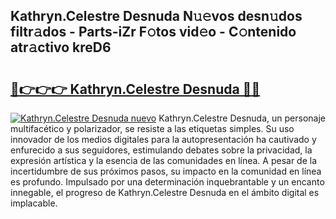 ## Kathryn.Celestre Desnuda N𝚞𝚎vos desn𝚞dos filtr𝚊dos - Parts-iZr F𝚘tos vid𝚎o - C𝚘ntenido atr𝚊ctivo kreD6

# <h2><a href="http://mb1vbn2.tromn.icu/?c=Kathryn.Celestre+Desnuda">🔗👉👉👉 Kathryn.Celestre Desnuda 🔗🔗</a></h2>

[![Kathryn.Celestre Desnuda nuevo](https://i.imgur.com/pEAQMta.gif)](http://mb1vbn2.tromn.icu/?c=Kathryn.Celestre+Desnuda)
Kathryn.Celestre Desnuda, un personaje multifacético y polarizador, se resiste a las etiquetas simples. Su uso innovador de los medios digitales para la autopresentación ha cautivado y enfurecido a sus seguidores, estimulando debates sobre la privacidad, la expresión artística y la esencia de las comunidades en línea. A pesar de la incertidumbre de sus próximos pasos, su impacto en la comunidad en línea es profundo. Impulsado por una determinación inquebrantable y un encanto innegable, el progreso de Kathryn.Celestre Desnuda en el ámbito digital es implacable.
